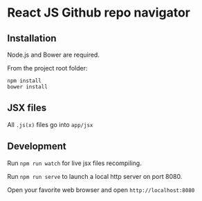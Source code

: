 React JS Github repo navigator
==============================

Installation
------------

Node.js and Bower are required.

From the project root folder:
```shell
npm install
bower install
```

JSX files
---------

All `.js(x)` files go into `app/jsx`

Development
-----------

Run `npm run watch` for live jsx files recompiling.

Run `npm run serve` to launch a local http server on port 8080.

Open your favorite web browser and open `http://localhost:8080`

